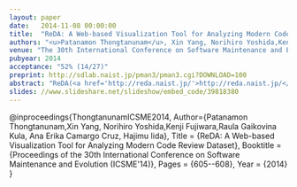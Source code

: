 ```yaml
---
layout: paper
date:   2014-11-08 00:00:00
title:  "ReDA: A Web-based Visualization Tool for Analyzing Modern Code Review Dataset"
authors: "<u>Patanamon Thongtanunam</u>, Xin Yang, Norihiro Yoshida,Kenji Fujiwara,Raula Gaikovina Kula, Ana Erika Camargo Cruz, Hajimu Iida"
venue: "The 30th International Conference on Software Maintenance and Evolution (ICSME 2014)"
pubyear: 2014
acceptance: "52% (14/27)"
preprint: http://sdlab.naist.jp/pman3/pman3.cgi?DOWNLOAD=100
abstract: "ReDA(<a href='http://reda.naist.jp/'>http://reda.naist.jp/</a>) is a web-based visualization tool for analyzing Modern Code Review (MCR) datasets for large Open Source Software (OSS) projects. MCR is a commonly practiced and lightweight inspection of source code using a support tool such as Gerrit system. Recently, mining code review history of such systems has received attention as a potentially effective method of ensuring software quality. However, due to increasing size and complexity of softwares being developed, these datasets are becoming unmanageable. ReDA aims to assist researchers of mining code review data by enabling better understand of dataset context and identifying abnormalities. Through real-time data interaction, users can quickly gain insight into the data and hone in on interesting areas to investigate. A video highlighting the main features can be found at: <a href='http://youtu.be/_fEoTRRas0U'>http://youtu.be/_fEoTRRas0U</a>"
slides: //www.slideshare.net/slideshow/embed_code/39818380
---
```

@inproceedings{ThongtanunamICSME2014,
	Author={Patanamon Thongtanunam,Xin Yang, Norihiro Yoshida,Kenji Fujiwara,Raula Gaikovina Kula, Ana Erika Camargo Cruz, Hajimu Iida},
	Title = {ReDA: A Web-based Visualization Tool for Analyzing Modern Code Review Dataset},
	Booktitle = {Proceedings of the 30th International Conference on Software Maintenance and Evolution (ICSME'14)},
	Pages = {605--608},
	Year = {2014}
}